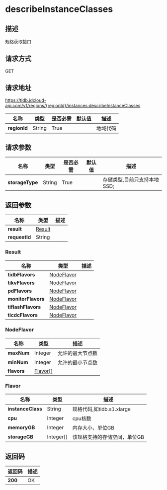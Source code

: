 # describeInstanceClasses


## 描述
规格获取接口

## 请求方式
GET

## 请求地址
https://tidb.jdcloud-api.com/v1/regions/{regionId}/instances:describeInstanceClasses

|名称|类型|是否必需|默认值|描述|
|---|---|---|---|---|
|**regionId**|String|True| |地域代码|

## 请求参数
|名称|类型|是否必需|默认值|描述|
|---|---|---|---|---|
|**storageType**|String|True| |存储类型,目前只支持本地SSD;|


## 返回参数
|名称|类型|描述|
|---|---|---|
|**result**|[Result](describeinstanceclasses#result)| |
|**requestId**|String| |

### <div id="result">Result</div>
|名称|类型|描述|
|---|---|---|
|**tidbFlavors**|[NodeFlavor](describeinstanceclasses#nodeflavor)| |
|**tikvFlavors**|[NodeFlavor](describeinstanceclasses#nodeflavor)| |
|**pdFlavors**|[NodeFlavor](describeinstanceclasses#nodeflavor)| |
|**monitorFlavors**|[NodeFlavor](describeinstanceclasses#nodeflavor)| |
|**tiflashFlavors**|[NodeFlavor](describeinstanceclasses#nodeflavor)| |
|**ticdcFlavors**|[NodeFlavor](describeinstanceclasses#nodeflavor)| |
### <div id="nodeflavor">NodeFlavor</div>
|名称|类型|描述|
|---|---|---|
|**maxNum**|Integer|允许的最大节点数|
|**minNum**|Integer|允许的最小节点数|
|**flavors**|[Flavor[]](describeinstanceclasses#flavor)| |
### <div id="flavor">Flavor</div>
|名称|类型|描述|
|---|---|---|
|**instanceClass**|String|规格代码,如tidb.s1.xlarge|
|**cpu**|Integer|cpu核数|
|**memoryGB**|Integer|内存大小，单位GB|
|**storageGB**|Integer[]|该规格支持的存储空间，单位GB|

## 返回码
|返回码|描述|
|---|---|
|**200**|OK|
